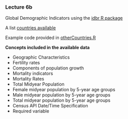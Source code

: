 ### Lecture 6b

Global Demographic Indicators using the [idbr R package](http://cran.nexr.com/web/packages/idbr/idbr.pdf)

A list [countries available](idbr_countriesList.md)

Example code provided in [otherCountries.R](otherCountries.R)


**Concepts included in the available data**
- Geographic Characteristics
- Fertility rates
- Components of population growth
- Mortality indicators
- Mortality Rates
- Total Midyear Population
- Female midyear population by 5-year age groups
- Male midyear population by 5-year age groups
- Total midyear population by 5-year age groups
- Census API Date/Time Specification
- Required variable
